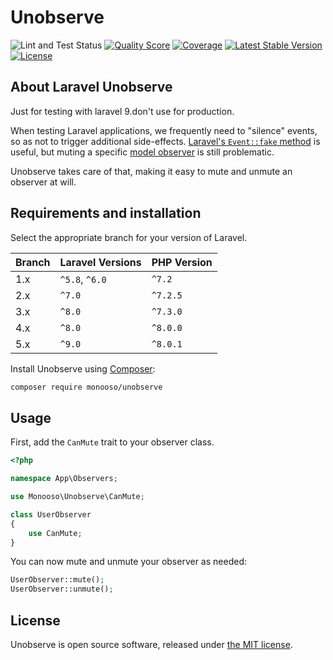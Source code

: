 # Unobserve

<p>
  <img src="https://github.com/spinzar/laravel-unobserve/actions/workflows/lint-and-test.yml/badge.svg" alt="Lint and Test Status"/></a>
  <a href="https://scrutinizer-ci.com/g/spinzar/laravel-unobserve"><img src="https://img.shields.io/scrutinizer/g/spinzar/laravel-unobserve.svg" alt="Quality Score"/></a>
  <a href="https://scrutinizer-ci.com/g/spinzar/laravel-unobserve"><img src="https://img.shields.io/scrutinizer/coverage/g/spinzar/laravel-unobserve.svg" alt="Coverage"/></a>
  <a href="https://packagist.org/packages/spinzar/laravel-unobserve"><img src="https://poser.pugx.org/spinzar/laravel-unobserve/v/stable.svg" alt="Latest Stable Version"/></a>
  <a href="https://packagist.org/packages/spinzar/laralel-unobserve"><img src="https://poser.pugx.org/spinzar/laravel-unobserve/license.svg" alt="License"/></a>
</p>

## About Laravel Unobserve
Just for testing with laravel 9.don't use for production.
 
When testing Laravel applications, we frequently need to "silence" events, so as not to trigger additional side-effects. [Laravel's `Event::fake` method](https://laravel.com/docs/mocking#event-fake) is useful, but muting a specific [model observer](https://laravel.com/docs/eloquent#observers) is still problematic.

Unobserve takes care of that, making it easy to mute and unmute an observer at will.

## Requirements and installation
Select the appropriate branch for your version of Laravel.

| Branch | Laravel Versions | PHP Version |
|:-------|:-----------------|:------------|
| 1.x    | `^5.8`, `^6.0`   | `^7.2`      |
| 2.x    | `^7.0`           | `^7.2.5`    |
| 3.x    | `^8.0`           | `^7.3.0`    |
| 4.x    | `^8.0`           | `^8.0.0`    |
| 5.x    | `^9.0`           | `^8.0.1`    |

Install Unobserve using [Composer](https://getcomposer.org/):

```bash
composer require monooso/unobserve
```

## Usage
First, add the `CanMute` trait to your observer class.

```php
<?php

namespace App\Observers;

use Monooso\Unobserve\CanMute;

class UserObserver
{
    use CanMute;
}
```

You can now mute and unmute your observer as needed:

```php
UserObserver::mute();
UserObserver::unmute();
```

## License
Unobserve is open source software, released under [the MIT license](https://github.com/monooso/unobserve/blob/master/LICENSE.txt).
